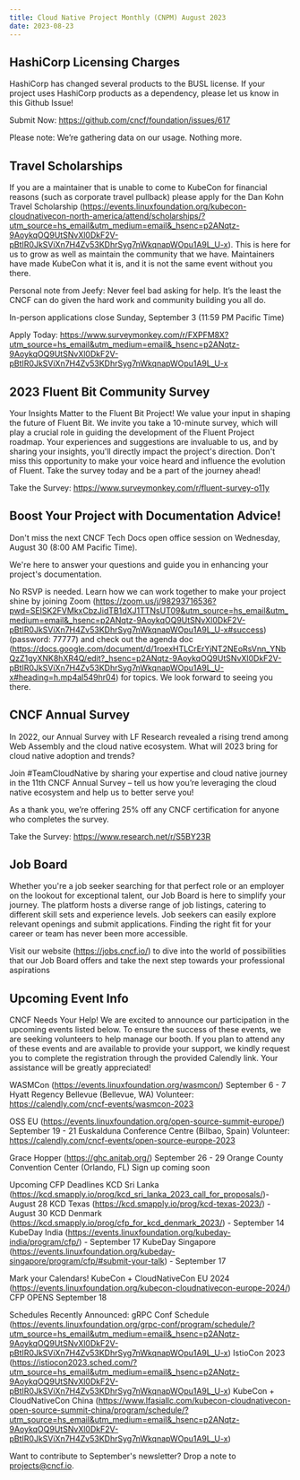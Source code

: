 ```yaml
---
title: Cloud Native Project Monthly (CNPM) August 2023
date: 2023-08-23
---
```


## HashiCorp Licensing Charges
HashiCorp has changed several products to the BUSL license. If your project uses HashiCorp products as a dependency, please let us know in this Github Issue! 

Submit Now: https://github.com/cncf/foundation/issues/617  

Please note: We’re gathering data on our usage. Nothing more. 

## Travel Scholarships
If you are a maintainer that is unable to come to KubeCon for financial reasons (such as corporate travel pullback) please apply for the Dan Kohn Travel Scholarship (https://events.linuxfoundation.org/kubecon-cloudnativecon-north-america/attend/scholarships/?utm_source=hs_email&utm_medium=email&_hsenc=p2ANqtz-9AoykqOQ9UtSNvXl0DkF2V-pBtIR0JkSViXn7H4Zv53KDhrSyg7nWkqnapWOpu1A9L_U-x). 
This is here for us to grow as well as maintain the community that we have. Maintainers have made KubeCon what it is, and it is not the same event without you there. 

Personal note from Jeefy: Never feel bad asking for help. It’s the least the CNCF can do given the hard work and community building you all do.

In-person applications close Sunday, September 3 (11:59 PM Pacific Time)

Apply Today: https://www.surveymonkey.com/r/FXPFM8X?utm_source=hs_email&utm_medium=email&_hsenc=p2ANqtz-9AoykqOQ9UtSNvXl0DkF2V-pBtIR0JkSViXn7H4Zv53KDhrSyg7nWkqnapWOpu1A9L_U-x

## 2023 Fluent Bit Community Survey
Your Insights Matter to the Fluent Bit Project! We value your input in shaping the future of Fluent Bit.
We invite you take a 10-minute survey, which will play a crucial role in guiding the development of the Fluent Project roadmap. 
Your experiences and suggestions are invaluable to us, and by sharing your insights, you'll directly impact the project's direction. 
Don't miss this opportunity to make your voice heard and influence the evolution of Fluent. Take the survey today and be a part of the journey ahead!

Take the Survey: https://www.surveymonkey.com/r/fluent-survey-o11y

## Boost Your Project with Documentation Advice!
Don't miss the next CNCF Tech Docs open office session on Wednesday, August 30 (8:00 AM Pacific Time).

We're here to answer your questions and guide you in enhancing your project's documentation. 

No RSVP is needed. Learn how we can work together to make your project shine by joining
Zoom (https://zoom.us/j/98293716536?pwd=SElSK2FVMkxCbzJidTB1dXJ1TTNsUT09&utm_source=hs_email&utm_medium=email&_hsenc=p2ANqtz-9AoykqOQ9UtSNvXl0DkF2V-pBtIR0JkSViXn7H4Zv53KDhrSyg7nWkqnapWOpu1A9L_U-x#success) (password: 77777)
and check out the agenda doc (https://docs.google.com/document/d/1roexHTLCrErYjNT2NEoRsVnn_YNbQzZ1gyXNK8hXR4Q/edit?_hsenc=p2ANqtz-9AoykqOQ9UtSNvXl0DkF2V-pBtIR0JkSViXn7H4Zv53KDhrSyg7nWkqnapWOpu1A9L_U-x#heading=h.mp4al549hr04) 
for topics. We look forward to seeing you there.

## CNCF Annual Survey
In 2022, our Annual Survey with LF Research revealed a rising trend among Web Assembly and the cloud native ecosystem. What will 2023 bring for cloud native adoption and trends? 

Join #TeamCloudNative by sharing your expertise and cloud native journey in the 11th CNCF Annual Survey – tell us how you’re leveraging the cloud native ecosystem and help us to better serve you!  

As a thank you, we’re offering 25% off any CNCF certification for anyone who completes the survey.

Take the Survey: https://www.research.net/r/S5BY23R

## Job Board
Whether you're a job seeker searching for that perfect role or an employer on the lookout for exceptional talent, our Job Board is here to simplify your journey. 
The platform hosts a diverse range of job listings, catering to different skill sets and experience levels. Job seekers can easily explore relevant openings and submit applications. 
Finding the right fit for your career or team has never been more accessible.

Visit our website (https://jobs.cncf.io/) to dive into the world of possibilities that our Job Board offers and take the next step towards your professional aspirations

## Upcoming Event Info
CNCF Needs Your Help!
We are excited to announce our participation in the upcoming events listed below. To ensure the success of these events, we are seeking volunteers to help manage our booth. 
If you plan to attend any of these events and are available to provide your support, we kindly request you to complete the registration through the provided Calendly link. 
Your assistance will be greatly appreciated!

WASMCon (https://events.linuxfoundation.org/wasmcon/)
September 6 - 7
Hyatt Regency Bellevue (Bellevue, WA)
Volunteer: https://calendly.com/cncf-events/wasmcon-2023

OSS EU (https://events.linuxfoundation.org/open-source-summit-europe/)
September 19 - 21
Euskalduna Conference Centre (Bilbao, Spain)
Volunteer: https://calendly.com/cncf-events/open-source-europe-2023

Grace Hopper (https://ghc.anitab.org/)
September 26 - 29
Orange County Convention Center (Orlando, FL)
Sign up coming soon 


Upcoming CFP Deadlines
KCD Sri Lanka (https://kcd.smapply.io/prog/kcd_sri_lanka_2023_call_for_proposals/)- August 28
KCD Texas (https://kcd.smapply.io/prog/kcd-texas-2023/) - August 30
KCD Denmark (https://kcd.smapply.io/prog/cfp_for_kcd_denmark_2023/) - September 14
KubeDay India (https://events.linuxfoundation.org/kubeday-india/program/cfp/) - September 17
KubeDay Singapore (https://events.linuxfoundation.org/kubeday-singapore/program/cfp/#submit-your-talk) - September 17

Mark your Calendars! 
KubeCon + CloudNativeCon EU 2024 (https://events.linuxfoundation.org/kubecon-cloudnativecon-europe-2024/) CFP OPENS September 18


Schedules Recently Announced:
gRPC Conf Schedule (https://events.linuxfoundation.org/grpc-conf/program/schedule/?utm_source=hs_email&utm_medium=email&_hsenc=p2ANqtz-9AoykqOQ9UtSNvXl0DkF2V-pBtIR0JkSViXn7H4Zv53KDhrSyg7nWkqnapWOpu1A9L_U-x)
IstioCon 2023 (https://istiocon2023.sched.com/?utm_source=hs_email&utm_medium=email&_hsenc=p2ANqtz-9AoykqOQ9UtSNvXl0DkF2V-pBtIR0JkSViXn7H4Zv53KDhrSyg7nWkqnapWOpu1A9L_U-x)
KubeCon + CloudNativeCon China (https://www.lfasiallc.com/kubecon-cloudnativecon-open-source-summit-china/program/schedule/?utm_source=hs_email&utm_medium=email&_hsenc=p2ANqtz-9AoykqOQ9UtSNvXl0DkF2V-pBtIR0JkSViXn7H4Zv53KDhrSyg7nWkqnapWOpu1A9L_U-x)



Want to contribute to September's newsletter? 
Drop a note to projects@cncf.io.
